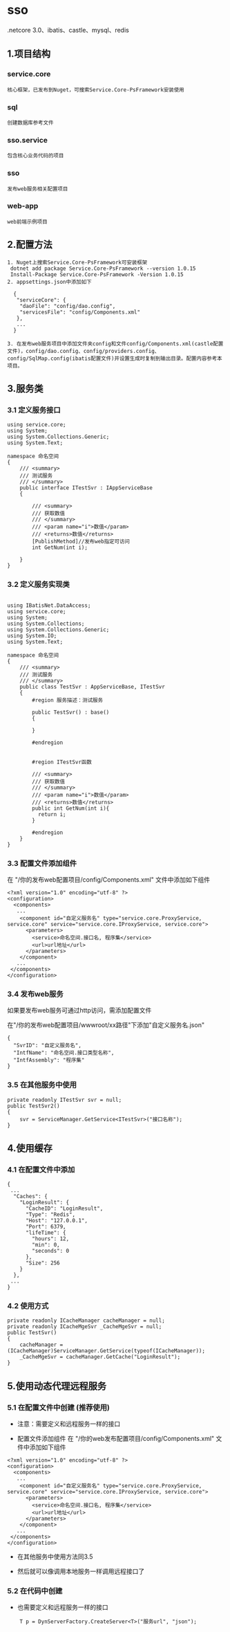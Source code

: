 # sso
.netcore 3.0、ibatis、castle、mysql、redis
## 1.项目结构
### service.core
    核心框架，已发布到Nuget，可搜索Service.Core-PsFramework安装使用
### sql
    创建数据库参考文件
### sso.service
    包含核心业务代码的项目
### sso
    发布web服务相关配置项目
### web-app
    web前端示例项目
## 2.配置方法
    1. Nuget上搜索Service.Core-PsFramework可安装框架
     dotnet add package Service.Core-PsFramework --version 1.0.15
     Install-Package Service.Core-PsFramework -Version 1.0.15
    2. appsettings.json中添加如下
```
  {
   "serviceCore": {
    "daoFile": "config/dao.config",
    "servicesFile": "config/Components.xml"
   },
   ...
  }
```
    3. 在发布web服务项目中添加文件夹config和文件config/Components.xml(castle配置文件)，config/dao.config、config/providers.config、config/SqlMap.config(ibatis配置文件)并设置生成时复制到输出目录。配置内容参考本项目。
    
## 3.服务类
### 3.1 定义服务接口
```
using service.core;
using System;
using System.Collections.Generic;
using System.Text;

namespace 命名空间
{
    /// <summary>
    /// 测试服务
    /// </summary>
    public interface ITestSvr : IAppServiceBase 
    {

        /// <summary>
        /// 获取数值
        /// </summary>
        /// <param name="i">数值</param>
        /// <returns>数值</returns>
        [PublishMethod]//发布web指定可访问
        int GetNum(int i);

    }
}
```
### 3.2 定义服务实现类

```

using IBatisNet.DataAccess;
using service.core;
using System;
using System.Collections;
using System.Collections.Generic;
using System.IO;
using System.Text;

namespace 命名空间
{
    /// <summary>
    /// 测试服务
    /// </summary>
    public class TestSvr : AppServiceBase, ITestSvr 
    {
        #region 服务描述：测试服务

        public TestSvr() : base()
        {

        }

        #endregion


        #region ITestSvr函数

        /// <summary>
        /// 获取数值
        /// </summary>
        /// <param name="i">数值</param>
        /// <returns>数值</returns>
        public int GetNum(int i){
          return i;
        }
        
        #endregion
    }
}
```
### 3.3 配置文件添加组件

在 "/你的发布web配置项目/config/Components.xml" 文件中添加如下组件

```
<?xml version="1.0" encoding="utf-8" ?>
<configuration>
  <components>
   ...
    <component id="自定义服务名" type="service.core.ProxyService, service.core" service="service.core.IProxyService, service.core">
      <parameters>
        <service>命名空间.接口名, 程序集</service>
        <url>url地址</url>
      </parameters>
    </component>
   ...
 </components>
</configuration>
```
### 3.4 发布web服务
如果要发布web服务可通过http访问，需添加配置文件

在"/你的发布web配置项目/wwwroot/xx路径"下添加"自定义服务名.json"

```
{
  "SvrID": "自定义服务名",
  "IntfName": "命名空间.接口类型名称",
  "IntfAssembly": "程序集"
}
```

### 3.5 在其他服务中使用
```
private readonly ITestSvr svr = null;
public TestSvr2()
{
    svr = ServiceManager.GetService<ITestSvr>("接口名称");
}
```

## 4.使用缓存
### 4.1 在配置文件中添加
```
{
 ...
  "Caches": {
    "LoginResult": {
      "CacheID": "LoginResult",
      "Type": "Redis",
      "Host": "127.0.0.1",
      "Port": 6379,
      "lifeTime": {
        "hours": 12,
        "min": 0,
        "seconds": 0
      },
      "Size": 256
    }
  },
 ...
}
```

### 4.2 使用方式
```
private readonly ICacheManager cacheManager = null;
private readonly ICacheMgeSvr _CacheMgeSvr = null;
public TestSvr()
{
    cacheManager = (ICacheManager)ServiceManager.GetService(typeof(ICacheManager));
    _CacheMgeSvr = cacheManager.GetCache("LoginResult");
}
```

## 5.使用动态代理远程服务

### 5.1 在配置文件中创建 (推荐使用)
* 注意：需要定义和远程服务一样的接口

* 配置文件添加组件
在 "/你的web发布配置项目/config/Components.xml" 文件中添加如下组件
```
<?xml version="1.0" encoding="utf-8" ?>
<configuration>
  <components>
   ...
    <component id="自定义服务名" type="service.core.ProxyService, service.core" service="service.core.IProxyService, service.core">
      <parameters>
        <service>命名空间.接口名, 程序集</service>
        <url>url地址</url>
      </parameters>
    </component>
   ...
 </components>
</configuration>
```

* 在其他服务中使用方法同3.5

* 然后就可以像调用本地服务一样调用远程接口了

### 5.2 在代码中创建
* 也需要定义和远程服务一样的接口
```
    T p = DynServerFactory.CreateServer<T>("服务url", "json");
```



